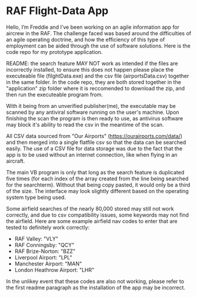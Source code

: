 # RAF Flight-Data App
Hello, I’m Freddie and I’ve been working on an agile information app for aircrew in the RAF. The challenge faced was based around the difficulties of an agile operating doctrine, and how the efficiency of this type of employment can be aided through the use of software solutions. Here is the code repo for my prototype application.

README: the search feature MAY NOT work as intended if the files are incorrectly installed, to ensure this does not happen please place the executeable file (filghtData.exe) and the csv file (airportsData.csv) together in the same folder. In the code repo, they are both stored together in the "application" zip folder where it is reccomended to download the zip, and then run the executeable program from.

With it being from an unverified publisher(me), the executable may be scanned by any antiviral software running on the user's machine. Upon finishing the scan the program is then ready to use, as antivirus software may block it's ability to read the csv in the meantime of the scan.

All CSV data sourced from "Our Airports" (https://ourairports.com/data/) and then merged into a single flatfile csv so that the data can be searched easily. The use of a CSV file for data storage was due to the fact that the app is to be used without an internet connection, like when flying in an aircraft.   

The main VB program is only that long as the search feature is duplicated five times (for each index of the array created from the line being searched for the searchterm). Without that being copy pasted, it would only be a third of the size. The interface may look slightly different based on the operating system type being used.

Some airfield searches of the nearly 80,000 stored may still not work correctly, and due to csv compatibility issues, some keywords may not find the airfield. Here are some example airfield nav codes to enter that are tested to definitely work correctly:

- RAF Valley: "VLY"
- RAF Conningsby: "QCY"
- RAF Brize-Norton: "BZZ"
- Liverpool Airport: "LPL"
- Manchester Airport: "MAN"
- London Heathrow Airport: "LHR"

In the unlikey event that these codes are also not working, please refer to the first readme paragraph as the installation of the app may be incorrect.

